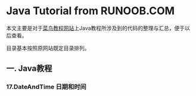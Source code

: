 # Java Tutorial from RUNOOB.COM

本文主要是对于[菜鸟教程网站](http://www.runoob.com)上Java教程所涉及到的代码的整理与汇总，便于以后查看。

目录基本按照原网站既定目录排列。

## 一. Java教程
### 17.DateAndTime   日期和时间
